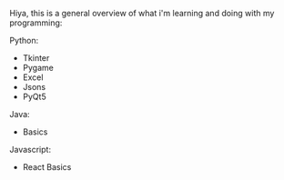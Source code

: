 Hiya, this is a general overview of what i'm learning and doing with my programming:

Python:
 - Tkinter
 - Pygame
 - Excel
 - Jsons
 - PyQt5

Java:
 - Basics

Javascript:
 - React Basics
